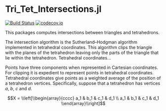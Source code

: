 # Tri_Tet_Intersections.jl

[![Build Status](https://travis-ci.com/ryanelandt/Tri_Tet_Intersections.jl.svg?branch=master)](https://travis-ci.com/ryanelandt/Tri_Tet_Intersections.jl)
[![codecov.io](https://codecov.io/github/ryanelandt/Tri_Tet_Intersections.jl/coverage.svg?branch=master)](https://codecov.io/github/ryanelandt/Tri_Tet_Intersections.jl?branch=master)

This packages computes intersections between triangles and tetrahedrons.
<!---
Basic geometry functions for triangles and tetrahedrons are also included.
-->
The intersection algorithm is the Sutherland–Hodgman algorithm implemented in tetrahedral coordinates.
This algorithm clips the triangle with the planes of the tetrahedron leaving only the parts of the triangle that lie within the tetrahedron.
Tetrahedral coordinates...

Points have three components when represented in Cartesian coordinates.
For clipping it is expedient to represent points in tetrahedral coordinates.
Tetrahedral coordinates give points as a weighted average of the position of a tetrahedron vertices.
Specifically, suppose that a tetrahedron has vertices $a$, $b$, $c$ and $d$.

```math
X =
\\left[\\begin{array}{cccc}
a_1 & b_1 & c_1 & d_1 \\
a_1 & b_1 & c_1 & d_1
\\end{array}\\right]
```


<!---
end of README
-->
